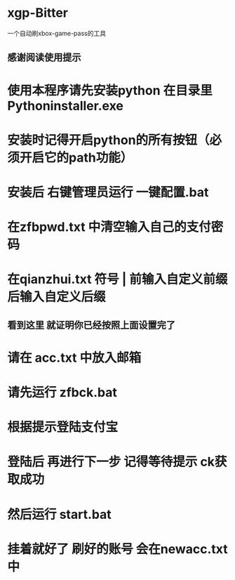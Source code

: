 # xgp-Bitter
一个自动刷xbox-game-pass的工具
## 感谢阅读使用提示
# 使用本程序请先安装python 在目录里 Pythoninstaller.exe
# 安装时记得开启python的所有按钮（必须开启它的path功能）
# 安装后 右键管理员运行 一键配置.bat
# 在zfbpwd.txt 中清空输入自己的支付密码
# 在qianzhui.txt 符号 | 前输入自定义前缀 后输入自定义后缀

## 看到这里 就证明你已经按照上面设置完了
# 请在 acc.txt 中放入邮箱
# 请先运行 zfbck.bat
# 根据提示登陆支付宝
# 登陆后 再进行下一步 记得等待提示 ck获取成功
# 然后运行 start.bat
# 挂着就好了 刷好的账号 会在newacc.txt 中

